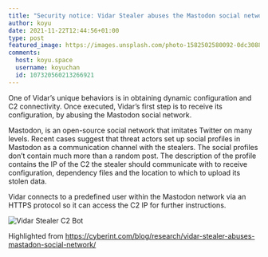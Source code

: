 ```yaml
---
title: "Security notice: Vidar Stealer abuses the Mastodon social network"
author: koyu
date: 2021-11-22T12:44:56+01:00
type: post
featured_image: https://images.unsplash.com/photo-1582502580092-0dc3088c7aeb?ixlib=rb-1.2.1&ixid=MnwxMjA3fDB8MHxwaG90by1wYWdlfHx8fGVufDB8fHx8&auto=format&fit=crop&w=1974&q=80
comments:
  host: koyu.space
  username: koyuchan
  id: 107320560213266921
---
```


One of Vidar’s unique behaviors is in obtaining dynamic configuration and C2 connectivity. Once executed, Vidar’s first step is to receive its configuration, by abusing the Mastodon social network.

Mastodon, is an open-source social network that imitates Twitter on many levels. Recent cases suggest that threat actors set up social profiles in Mastodon as a communication channel with the stealers. The social profiles don’t contain much more than a random post. The description of the profile contains the IP of the C2 the stealer should communicate with to receive configuration, dependency files and the location to which to upload its stolen data.

Vidar connects to a predefined user within the Mastodon network via an HTTPS protocol so it can access the C2 IP for further instructions.

![Vidar Stealer C2 Bot](https://cyberint.com/wp-content/uploads/2021/10/Vidar-Stealer-2.png)

Highlighted from https://cyberint.com/blog/research/vidar-stealer-abuses-mastadon-social-network/
